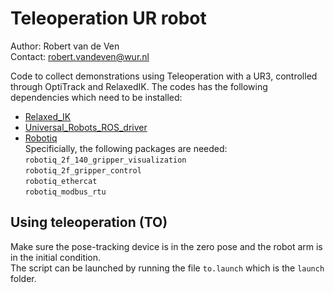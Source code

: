 # Teleoperation UR robot

Author: Robert van de Ven  
Contact: [robert.vandeven@wur.nl](mailto:robert.vandeven@wur.nl)

Code to collect demonstrations using Teleoperation with a UR3, controlled through OptiTrack and RelaxedIK. 
The codes has the following dependencies which need to be installed: 
* [Relaxed_IK](https://github.com/uwgraphics/relaxed_ik)
* [Universal_Robots_ROS_driver](https://github.com/UniversalRobots/Universal_Robots_ROS_Driver)
* [Robotiq](https://github.com/ros-industrial/robotiq)\
Specificially, the following packages are needed:\
``robotiq_2f_140_gripper_visualization``\
``robotiq_2f_gripper_control``\
``robotiq_ethercat``\
``robotiq_modbus_rtu``

## Using teleoperation (TO)
Make sure the pose-tracking device is in the zero pose and the robot arm is in the initial condition.  
The script can be launched by running the file `to.launch` which is the `launch` folder.